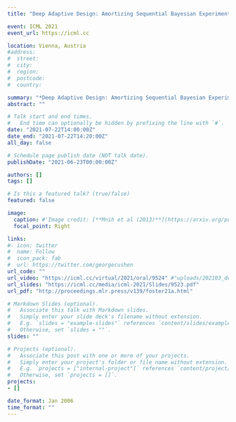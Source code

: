 ```yaml
---
title: "Deep Adaptive Design: Amortizing Sequential Bayesian Experimental Design"

event: ICML 2021
event_url: https://icml.cc

location: Vienna, Austria
#address:
#  street:
#  city:
#  region:
#  postcode:
#  country:

summary: "*Deep Adaptive Design: Amortizing Sequential Bayesian Experimental Design* (with A. Foster, I. Malik and T. Rainforth), long presentation at ICML 2021, Bayesian Learning 1 session."
abstract: ""

# Talk start and end times.
#   End time can optionally be hidden by prefixing the line with `#`.
date: "2021-07-22T14:00:00Z"
date_end: "2021-07-22T14:20:00Z"
all_day: false

# Schedule page publish date (NOT talk date).
publishDate: "2021-06-23T00:00:00Z"

authors: []
tags: []

# Is this a featured talk? (true/false)
featured: false

image:
  caption: #'Image credit: [**Mnih et al (2013)**](https://arxiv.org/pdf/1312.5602.pdf)'
  focal_point: Right

links:
#- icon: twitter
#  name: Follow
#  icon_pack: fab
#  url: https://twitter.com/georgecushen
url_code: ""
url_video: "https://icml.cc/virtual/2021/oral/9524" #"uploads/202103_deepprob_DQN.pdf"
url_slides: "https://icml.cc/media/icml-2021/Slides/9523.pdf"
url_pdf: "http://proceedings.mlr.press/v139/foster21a.html"

# Markdown Slides (optional).
#   Associate this talk with Markdown slides.
#   Simply enter your slide deck's filename without extension.
#   E.g. `slides = "example-slides"` references `content/slides/example-slides.md`.
#   Otherwise, set `slides = ""`.
slides: ""

# Projects (optional).
#   Associate this post with one or more of your projects.
#   Simply enter your project's folder or file name without extension.
#   E.g. `projects = ["internal-project"]` references `content/project/deep-learning/index.md`.
#   Otherwise, set `projects = []`.
projects:
- []

date_format: Jan 2006
time_format: ""
---
```

